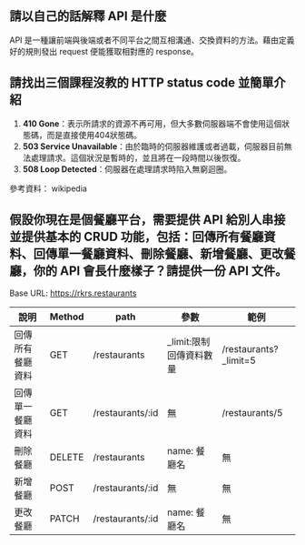 ## 請以自己的話解釋 API 是什麼
API 是一種讓前端與後端或者不同平台之間互相溝通、交換資料的方法。藉由定義好的規則發出 request 便能獲取相對應的 response。


## 請找出三個課程沒教的 HTTP status code 並簡單介紹
1. **410 Gone**：表示所請求的資源不再可用，但大多數伺服器端不會使用這個狀態碼，而是直接使用404狀態碼。
2. **503 Service Unavailable**：由於臨時的伺服器維護或者過載，伺服器目前無法處理請求。這個狀況是暫時的，並且將在一段時間以後恢復。
3. **508 Loop Detected**：伺服器在處理請求時陷入無窮迴圈。

參考資料： wikipedia

## 假設你現在是個餐廳平台，需要提供 API 給別人串接並提供基本的 CRUD 功能，包括：回傳所有餐廳資料、回傳單一餐廳資料、刪除餐廳、新增餐廳、更改餐廳，你的 API 會長什麼樣子？請提供一份 API 文件。
Base URL: https://rkrs.restaurants

| 說明     | Method | path       | 參數                   | 範例             |
|--------|--------|------------|----------------------|----------------|
| 回傳所有餐廳資料 | GET    | /restaurants     | _limit:限制回傳資料數量           | /restaurants?_limit=5 |
| 回傳單一餐廳資料 | GET    | /restaurants/:id | 無                    | /restaurants/5      |
| 刪除餐廳   | DELETE   | /restaurants     | name: 餐廳名 | 無              |
| 新增餐廳   | POST   | /restaurants/:id     | 無 | 無              |
| 更改餐廳   | PATCH   | /restaurants/:id     | name: 餐廳名 | 無              |
